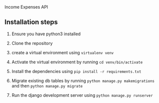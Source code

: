 Income Expenses API

## Installation steps

1. Ensure you have python3 installed

2. Clone the repository
3. create a virtual environment using `virtualenv venv`
4. Activate the virtual environment by running `cd venv/bin/activate`

5. Install the dependencies using `pip install -r requirements.txt`

6. Migrate existing db tables by running `python manage.py makemigrations` and then `python manage.py migrate`

7. Run the django development server using `python manage.py runserver`
